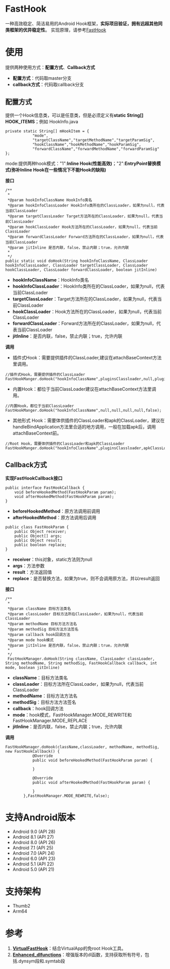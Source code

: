 # FastHook
一种高效稳定、简洁易用的Android Hook框架，**实际项目验证，拥有远超其他同类框架的优异稳定性**。
实现原理，请参考[FastHook](https://blog.csdn.net/TuringTechnician/article/details/88613555)
# 使用
提供两种使用方式：**配置方式**、**Callback方式**
- **配置方式**：代码取master分支
- **callback方式**：代码取callback分支

## 配置方式
提供一个Hook信息类，可以是任意类，但是必须定义有**static String[] HOOK_ITEMS**；例如
HookInfo.java
```
private static String[] mHookItem = {
            "mode",
            "targetClassName","targetMethodName","targetParamSig",
            "hookClassName","hookMethodName","hookParamSig",
            "forwardClassName","forwardMethodName","forwardParamSig"
};
```
mode:提供两种hook模式："1":**Inline Hook(性能高效)**；"2":**EntryPoint替换模式(弥补Inline Hook在一些情况下不能Hook的缺陷)**

**接口**
```
/**
 *
 *@param hookInfoClassName HookInfo类名
 *@param hookInfoClassLoader HookInfo类所在的ClassLoader，如果为null，代表当前ClassLoader
 *@param targetClassLoader Target方法所在的ClassLoader，如果为null，代表当前ClassLoader
 *@param hookClassLoader Hook方法所在的ClassLoader，如果为null，代表当前ClassLoader
 *@param forwardClassLoader Forward方法所在的ClassLoader，如果为null，代表当前ClassLoader
 *@param jitInline 是否内联，false，禁止内联；true，允许内联
 *
 */
public static void doHook(String hookInfoClassName, ClassLoader hookInfoClassLoader, ClassLoader targetClassLoader, ClassLoader hookClassLoader, ClassLoader forwardClassLoader, boolean jitInline)
```
- **hookInfoClassName**：HookInfo类名
- **hookInfoClassLoader**：HookInfo类所在的ClassLoader，如果为null，代表当前ClassLoader
- **targetClassLoader**：Target方法所在的ClassLoader，如果为null，代表当前ClassLoader
- **hookClassLoader**：Hook方法所在的ClassLoader，如果为null，代表当前ClassLoader
- **forwardClassLoader**：Forward方法所在的ClassLoader，如果为null，代表当前ClassLoader
- **jitInline**：是否内联，false，禁止内联；true，允许内联

**调用**
- 插件式Hook：需要提供插件的ClassLoader,建议在attachBaseContext方法里调用。
```
//插件式Hook，需要提供插件的ClassLoader
FastHookManger.doHook("hookInfoClassName",pluginsClassloader,null,pluginsClassloader,pluginsClassloader,false);
```
- 内置Hook：都位于当前ClassLoader建议在attachBaseContext方法里调用。
```
//内置Hook，都位于当前ClassLoader
FastHookManger.doHook("hookInfoClassName",null,null,null,null,false);
```
- 其他形式 Hook：需要体供插件的ClassLoader和apk的ClassLoader，建议在handleBindApplication方法里合适的地方调用，一般在加载apk后，调用attachBaseContext前。
```
//Root Hook，需要体供插件的ClassLoader和apk的ClassLoader
FastHookManger.doHook("hookInfoClassName",pluginsClassloader,apkClassLoader,pluginsClassloader,pluginsClassloader,false);
```
## Callback方式
**实现FastHookCallback接口**
```
public interface FastHookCallback {
    void beforeHookedMethod(FastHookParam param);
    void afterHookedMethod(FastHookParam param);
}
```
- **beforeHookedMethod**：原方法调用前调用
- **afterHookedMethod**：原方法调用后调用
```
public class FastHookParam {
    public Object receiver;
    public Object[] args;
    public Object result;
    public boolean replace;
}
```
- **receiver**：this对象，static方法则为null
- **args**：方法参数
- **result**：方法返回值
- **replace**：是否替换方法，如果为true，则不会调用原方法，并以result返回

**接口**
```
/**
 *
 *@param className 目标方法类名
 *@param classLoader 目标方法所在ClassLoader，如果为null，代表当前ClassLoader
 *@param methodName 目标方法方法名
 *@param methodSig 目标方法方法签名
 *@param callback hook回调方法
 *@param mode hook模式
 *@param jitInline 是否内联，false，禁止内联；true，允许内联
 *
 */
 FastHookManager.doHook(String className, ClassLoader classLoader, String methodName, String methodSig, FastHookCallback callback, int mode, boolean jitInline)
 ```
- **className**：目标方法类名
- **classLoader**：目标方法所在ClassLoader，如果为null，代表当前ClassLoader
- **methodName**：目标方法方法名
- **methodSig**：目标方法方法签名
- **callback**：hook回调方法
- **mode**：hook模式，FastHookManager.MODE_REWRITE和FastHookManager.MODE_REPLACE
- **jitInline**：是否内联，false，禁止内联；true，允许内联

**调用**
```
FastHookManager.doHook(className,classLoader, methodName, methodSig, new FastHookCallback() {
            @Override
            public void beforeHookedMethod(FastHookParam param) {
                
            }

            @Override
            public void afterHookedMethod(FastHookParam param) {

            }
        },FastHookManager.MODE_REWRITE,false);
```

# 支持Android版本
- Android 9.0 (API 28)
- Android 8.1 (API 27)
- Android 8.0 (API 26)
- Android 7.1 (API 25)
- Android 7.0 (API 24)
- Android 6.0 (API 23)
- Android 5.1 (API 22)
- Android 5.0 (API 21)
# 支持架构
- Thumb2
- Arm64
# 参考
1. **[VirtualFastHook](https://github.com/turing-technician/VirtualFastHook)**：结合VirtualApp的免root Hook工具。
2. **[Enhanced_dlfunctions](https://github.com/turing-technician/Enhanced_dlfunctions)**：增强版本的dl函数，支持获取所有符号，包括.dynsym段和.symtab段
